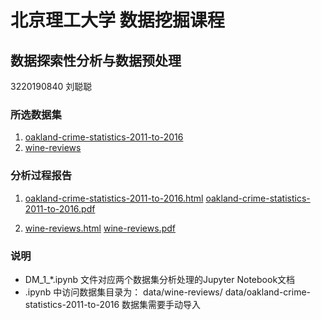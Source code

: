 # 北京理工大学 数据挖掘课程

## 数据探索性分析与数据预处理

3220190840 刘聪聪

### 所选数据集

1. [oakland-crime-statistics-2011-to-2016](https://www.kaggle.com/cityofoakland/oakland-crime-statistics-2011-to-2016) 
2. [wine-reviews](https://www.kaggle.com/zynicide/wine-reviews)


### 分析过程报告
1. [oakland-crime-statistics-2011-to-2016.html](/DM_1_oakland-crime-statistics-2011-to-2016.html)
[oakland-crime-statistics-2011-to-2016.pdf](/DM_1_oakland-crime-statistics-2011-to-2016.pdf)

2. [wine-reviews.html](/DM1_wine-reviews.html)
  [wine-reviews.pdf](/DM1_wine-reviews.html)
  
### 说明
- DM\_1\_\*.ipynb 文件对应两个数据集分析处理的Jupyter Notebook文档
- .ipynb 中访问数据集目录为：
    data/wine-reviews/
    data/oakland-crime-statistics-2011-to-2016
	数据集需要手动导入